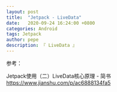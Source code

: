 ```yaml
---
layout: post
title:  "Jetpack - LiveData"
date:   2020-09-24 16:24:00 +0800
categories: Android
tags: Jetpack
author: pepe
description: 『 LiveData 』
---
```







参考：

Jetpack使用（二）LiveData核心原理 - 简书
https://www.jianshu.com/p/ac6888134fa5